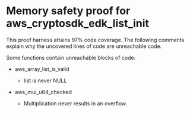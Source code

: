 # Memory safety proof for aws_cryptosdk_edk_list_init

This proof harness attains 97% code coverage.  The following comments explain
why the uncovered lines of code are unreachable code.

Some functions contain unreachable blocks of code:

* aws_array_list_is_valid
    * list is never NULL

* aws_mul_u64_checked
    *  Multiplication never results in an overflow. 